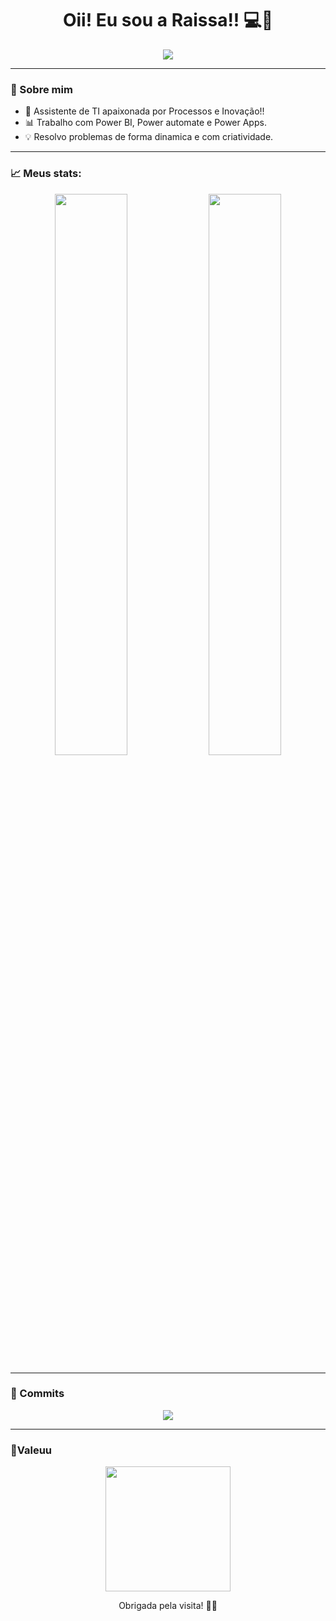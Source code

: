 <h1 align="center">Oii! Eu sou a Raissa!! 💻💖</h1>

<p align="center">
  <img src="https://readme-typing-svg.herokuapp.com/?lines=Desenvolvedora+aprendiz;&center=true&width=500&height=45">
</p>

---

### 🌟 Sobre mim

- 💼 Assistente de TI apaixonada por Processos e Inovação!!
- 📊 Trabalho com Power BI, Power automate e Power Apps.
- 💡 Resolvo problemas de forma dinamica e com criatividade.

---

### 📈 Meus stats:

<p align="center">
  <img width="48%" src="https://github-readme-stats.vercel.app/api?username=Raissarrp&show_icons=true&theme=radical"/>
  <img width="48%" src="https://github-readme-streak-stats.herokuapp.com?user=Raissarrp&theme=radical" />
</p>

---

### 🐍 Commits

<p align="center">
  <img src="https://github.com/Raissarrp/Raissarrp/raw/output/github-contribution-grid-snake.svg](https://raw.githubusercontent.com/Platane/snk/output/github-contribution-grid-snake.gif)" />
</p>

---

### 🧁Valeuu

<p align="center">
  <img src="https://media.giphy.com/media/WUlplcMpOCEmTGBtBW/giphy.gif" width="200" />
</p>

<p align="center">Obrigada pela visita! 💖✨</p>
